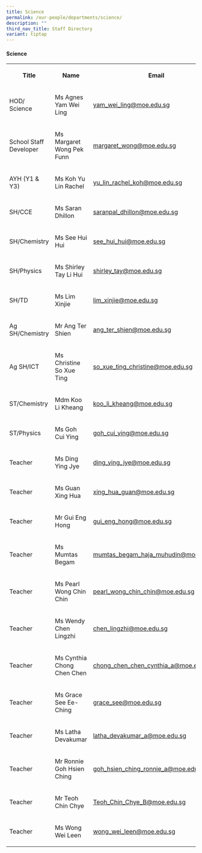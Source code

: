 ```yaml
---
title: Science
permalink: /our-people/departments/science/
description: ""
third_nav_title: Staff Directory
variant: tiptap
---
```

<h4>Science</h4>
<table style="minWidth: 75px">
<colgroup>
<col>
<col>
<col>
</colgroup>
<tbody>
<tr>
<th rowspan="1" colspan="1">
<p>Title</p>
</th>
<th rowspan="1" colspan="1">
<p>Name</p>
</th>
<th rowspan="1" colspan="1">
<p>Email</p>
</th>
</tr>
<tr>
<td rowspan="1" colspan="1">
<p>HOD/ Science</p>
</td>
<td rowspan="1" colspan="1">
<p>Ms Agnes Yam Wei Ling</p>
</td>
<td rowspan="1" colspan="1">
<p><a href="mailto:yam_wei_ling@moe.edu.sg" rel="noopener noreferrer nofollow" target="_blank">yam_wei_ling@moe.edu.sg</a>
</p>
</td>
</tr>
<tr>
<td rowspan="1" colspan="1">
<p>School Staff Developer</p>
</td>
<td rowspan="1" colspan="1">
<p>Ms Margaret Wong Pek Funn</p>
</td>
<td rowspan="1" colspan="1">
<p><a href="mailto:margaret_wong@moe.edu.sg" rel="noopener noreferrer nofollow" target="_blank">margaret_wong@moe.edu.sg</a>
</p>
</td>
</tr>
<tr>
<td rowspan="1" colspan="1">
<p>AYH (Y1 &amp; Y3)</p>
</td>
<td rowspan="1" colspan="1">
<p>Ms Koh Yu Lin Rachel</p>
</td>
<td rowspan="1" colspan="1">
<p><a href="mailto:yu_lin_rachel_koh@moe.edu.sg" rel="noopener noreferrer nofollow" target="_blank">yu_lin_rachel_koh@moe.edu.sg</a>
</p>
</td>
</tr>
<tr>
<td rowspan="1" colspan="1">
<p>SH/CCE</p>
</td>
<td rowspan="1" colspan="1">
<p>Ms Saran Dhillon</p>
</td>
<td rowspan="1" colspan="1">
<p><a href="mailto:saranpal_dhillon@moe.edu.sg" rel="noopener noreferrer nofollow" target="_blank">saranpal_dhillon@moe.edu.sg</a>
</p>
</td>
</tr>
<tr>
<td rowspan="1" colspan="1">
<p>SH/Chemistry</p>
</td>
<td rowspan="1" colspan="1">
<p>Ms See Hui Hui</p>
</td>
<td rowspan="1" colspan="1">
<p><a href="mailto:see_hui_hui@moe.edu.sg" rel="noopener noreferrer nofollow" target="_blank">see_hui_hui@moe.edu.sg</a>
</p>
</td>
</tr>
<tr>
<td rowspan="1" colspan="1">
<p>SH/Physics</p>
</td>
<td rowspan="1" colspan="1">
<p>Ms Shirley Tay Li Hui</p>
</td>
<td rowspan="1" colspan="1">
<p><a href="mailto:shirley_tay@moe.edu.sg" rel="noopener noreferrer nofollow" target="_blank">shirley_tay@moe.edu.sg</a>
</p>
</td>
</tr>
<tr>
<td rowspan="1" colspan="1">
<p>SH/TD</p>
</td>
<td rowspan="1" colspan="1">
<p>Ms Lim Xinjie</p>
</td>
<td rowspan="1" colspan="1">
<p><a href="mailto:lim_xinjie@moe.edu.sg" rel="noopener noreferrer nofollow" target="_blank">lim_xinjie@moe.edu.sg</a>
</p>
</td>
</tr>
<tr>
<td rowspan="1" colspan="1">
<p>Ag SH/Chemistry</p>
</td>
<td rowspan="1" colspan="1">
<p>Mr Ang Ter Shien</p>
</td>
<td rowspan="1" colspan="1">
<p><a href="mailto:ang_ter_shien@moe.edu.sg" rel="noopener noreferrer nofollow" target="_blank">ang_ter_shien@moe.edu.sg</a>
</p>
</td>
</tr>
<tr>
<td rowspan="1" colspan="1">
<p>Ag SH/ICT</p>
</td>
<td rowspan="1" colspan="1">
<p>Ms Christine So Xue Ting</p>
</td>
<td rowspan="1" colspan="1">
<p><a href="mailto:so_xue_ting_christine@moe.edu.sg" rel="noopener noreferrer nofollow" target="_blank">so_xue_ting_christine@moe.edu.sg</a>
</p>
</td>
</tr>
<tr>
<td rowspan="1" colspan="1">
<p>ST/Chemistry</p>
</td>
<td rowspan="1" colspan="1">
<p>Mdm Koo Li Kheang</p>
</td>
<td rowspan="1" colspan="1">
<p><a href="mailto:koo_li_kheang@moe.edu.sg" rel="noopener noreferrer nofollow" target="_blank">koo_li_kheang@moe.edu.sg</a>
</p>
</td>
</tr>
<tr>
<td rowspan="1" colspan="1">
<p>ST/Physics</p>
</td>
<td rowspan="1" colspan="1">
<p>Ms Goh Cui Ying</p>
</td>
<td rowspan="1" colspan="1">
<p><a href="mailto:goh_cui_ying@moe.edu.sg" rel="noopener noreferrer nofollow" target="_blank">goh_cui_ying@moe.edu.sg</a>
</p>
</td>
</tr>
<tr>
<td rowspan="1" colspan="1">
<p>Teacher</p>
</td>
<td rowspan="1" colspan="1">
<p>Ms Ding Ying Jye</p>
</td>
<td rowspan="1" colspan="1">
<p><a href="mailto:ding_ying_jye@moe.edu.sg" rel="noopener noreferrer nofollow" target="_blank">ding_ying_jye@moe.edu.sg</a>
</p>
</td>
</tr>
<tr>
<td rowspan="1" colspan="1">
<p>Teacher</p>
</td>
<td rowspan="1" colspan="1">
<p>Ms Guan Xing Hua</p>
</td>
<td rowspan="1" colspan="1">
<p><a href="mailto:xing_hua_guan@moe.edu.sg" rel="noopener noreferrer nofollow" target="_blank">xing_hua_guan@moe.edu.sg</a>
</p>
</td>
</tr>
<tr>
<td rowspan="1" colspan="1">
<p>Teacher</p>
</td>
<td rowspan="1" colspan="1">
<p>Mr Gui Eng Hong</p>
</td>
<td rowspan="1" colspan="1">
<p><a href="mailto:gui_eng_hong@moe.edu.sg" rel="noopener noreferrer nofollow" target="_blank">gui_eng_hong@moe.edu.sg</a>
</p>
</td>
</tr>
<tr>
<td rowspan="1" colspan="1">
<p>Teacher</p>
</td>
<td rowspan="1" colspan="1">
<p>Ms Mumtas Begam</p>
</td>
<td rowspan="1" colspan="1">
<p><a href="mailto:mumtas_begam_haja_muhudin@moe.edu.sg" rel="noopener noreferrer nofollow" target="_blank">mumtas_begam_haja_muhudin@moe.edu.sg</a>
</p>
</td>
</tr>
<tr>
<td rowspan="1" colspan="1">
<p>Teacher</p>
</td>
<td rowspan="1" colspan="1">
<p>Ms Pearl Wong Chin Chin</p>
</td>
<td rowspan="1" colspan="1">
<p><a href="mailto:pearl_wong_chin_chin@moe.edu.sg" rel="noopener noreferrer nofollow" target="_blank">pearl_wong_chin_chin@moe.edu.sg</a>
</p>
</td>
</tr>
<tr>
<td rowspan="1" colspan="1">
<p>Teacher</p>
</td>
<td rowspan="1" colspan="1">
<p>Ms Wendy Chen Lingzhi</p>
</td>
<td rowspan="1" colspan="1">
<p><a href="mailto:chen_lingzhi@moe.edu.sg" rel="noopener noreferrer nofollow" target="_blank">chen_lingzhi@moe.edu.sg</a>
</p>
</td>
</tr>
<tr>
<td rowspan="1" colspan="1">
<p>Teacher</p>
</td>
<td rowspan="1" colspan="1">
<p>Ms Cynthia Chong Chen Chen</p>
</td>
<td rowspan="1" colspan="1">
<p><a href="mailto:chong_chen_chen_cynthia_a@moe.edu.sg" rel="noopener noreferrer nofollow" target="_blank">chong_chen_chen_cynthia_a@moe.edu.sg</a>
</p>
</td>
</tr>
<tr>
<td rowspan="1" colspan="1">
<p>Teacher</p>
</td>
<td rowspan="1" colspan="1">
<p>Ms Grace See Ee-Ching</p>
</td>
<td rowspan="1" colspan="1">
<p><a href="mailto:grace_see@moe.edu.sg" rel="noopener noreferrer nofollow" target="_blank">grace_see@moe.edu.sg</a>
</p>
</td>
</tr>
<tr>
<td rowspan="1" colspan="1">
<p>Teacher</p>
</td>
<td rowspan="1" colspan="1">
<p>Ms Latha Devakumar</p>
</td>
<td rowspan="1" colspan="1">
<p><a href="mailto:latha_devakumar_a@moe.edu.sg" rel="noopener noreferrer nofollow" target="_blank">latha_devakumar_a@moe.edu.sg</a>
</p>
</td>
</tr>
<tr>
<td rowspan="1" colspan="1">
<p>Teacher</p>
</td>
<td rowspan="1" colspan="1">
<p>Mr Ronnie Goh Hsien Ching</p>
</td>
<td rowspan="1" colspan="1">
<p><a href="mailto:goh_hsien_ching_ronnie_a@moe.edu.sg" rel="noopener noreferrer nofollow" target="_blank">goh_hsien_ching_ronnie_a@moe.edu.sg</a>
</p>
</td>
</tr>
<tr>
<td rowspan="1" colspan="1">
<p>Teacher</p>
</td>
<td rowspan="1" colspan="1">
<p>Mr Teoh Chin Chye</p>
</td>
<td rowspan="1" colspan="1">
<p><a href="mailto:Teoh_Chin_Chye_B@moe.edu.sg" rel="noopener noreferrer nofollow" target="_blank">Teoh_Chin_Chye_B@moe.edu.sg</a>
</p>
</td>
</tr>
<tr>
<td rowspan="1" colspan="1">
<p>Teacher</p>
</td>
<td rowspan="1" colspan="1">
<p>Ms Wong Wei Leen</p>
</td>
<td rowspan="1" colspan="1">
<p><a href="mailto:wong_wei_leen@moe.edu.sg" rel="noopener noreferrer nofollow" target="_blank">wong_wei_leen@moe.edu.sg</a>
</p>
</td>
</tr>
</tbody>
</table>
<p></p>